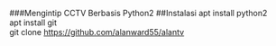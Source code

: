 ###Mengintip CCTV
Berbasis Python2 
##Instalasi
apt install python2</br>
apt install git</br>
git clone https://github.com/alanward55/alantv